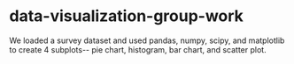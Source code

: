 # data-visualization-group-work
We loaded a survey dataset and used pandas, numpy, scipy, and matplotlib to create 4 subplots-- pie chart, histogram, bar chart, and scatter plot.
